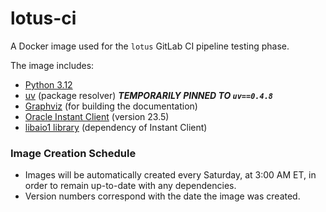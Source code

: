 # lotus-ci

A Docker image used for the `lotus` GitLab CI pipeline testing phase. 

The image includes:

* [Python 3.12](https://hub.docker.com/_/python)
* [uv](https://github.com/astral-sh/uv) (package resolver) ***TEMPORARILY PINNED TO `uv==0.4.8`***
* [Graphviz](https://packages.debian.org/bookworm/graphviz) (for building the documentation)
* [Oracle Instant Client](https://www.oracle.com/database/technologies/instant-client/linux-x86-64-downloads.html) (version 23.5)
* [libaio1 library](https://packages.debian.org/bookworm/libaio1) (dependency of Instant Client)

### Image Creation Schedule

* Images will be automatically created every Saturday, at 3:00 AM ET, in order to remain up-to-date with any dependencies.
* Version numbers correspond with the date the image was created.  
